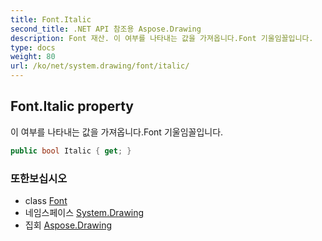 ```yaml
---
title: Font.Italic
second_title: .NET API 참조용 Aspose.Drawing
description: Font 재산. 이 여부를 나타내는 값을 가져옵니다.Font 기울임꼴입니다.
type: docs
weight: 80
url: /ko/net/system.drawing/font/italic/
---
```

## Font.Italic property

이 여부를 나타내는 값을 가져옵니다.Font 기울임꼴입니다.

```csharp
public bool Italic { get; }
```

### 또한보십시오

* class [Font](../)
* 네임스페이스 [System.Drawing](../../font/)
* 집회 [Aspose.Drawing](../../../)


